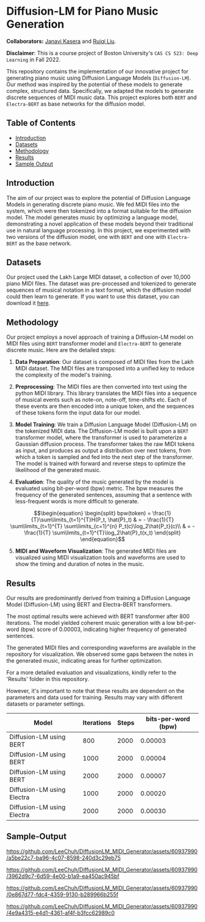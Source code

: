 # Diffusion-LM for Piano Music Generation 

**Collaborators:** [Janavi Kasera](https://github.com/janavikasera) and [Ruiqi Liu](https://github.com/RRQLiu).

**Disclaimer**: This is a course project of Boston University's `CAS CS 523: Deep Learning` in Fall 2022.

This repository contains the implementation of our innovative project for generating piano music using Diffusion Language Models (`Diffusion-LM`). Our method was inspired by the potential of these models to generate complex, structured data. Specifically, we adapted the models to generate discrete sequences of MIDI music data. This project explores both `BERT` and `Electra-BERT` as base networks for the diffusion model.

## Table of Contents

- [Introduction](#Introduction)
- [Datasets](#Datasets)
- [Methodology](#Methodology)
- [Results](#Results)
- [Sample Output](#Sample-Output)

## Introduction

The aim of our project was to explore the potential of Diffusion Language Models in generating discrete piano music. We fed MIDI files into the system, which were then tokenized into a format suitable for the diffusion model. The model generates music by optimizing a language model, demonstrating a novel application of these models beyond their traditional use in natural language processing. In this project, we experimented with two versions of the diffusion model, one with `BERT` and one with `Electra-BERT` as the base network.

## Datasets

Our project used the Lakh Large MIDI dataset, a collection of over 10,000 piano MIDI files. The dataset was pre-processed and tokenized to generate sequences of musical notation in a text format, which the diffusion model could then learn to generate. If you want to use this dataset, you can download it [here](https://colinraffel.com/projects/lmd/#get).

## Methodology

Our project employs a novel approach of training a Diffusion-LM model on MIDI files using `BERT` transformer model and `Electra-BERT` to generate discrete music. Here are the detailed steps:

1. **Data Preparation**: Our dataset is composed of MIDI files from the Lakh MIDI dataset. The MIDI files are transposed into a unified key to reduce the complexity of the model's training.

2. **Preprocessing**: The MIDI files are then converted into text using the python MIDI library. This library translates the MIDI files into a sequence of musical events such as note-on, note-off, time-shifts etc. Each of these events are then encoded into a unique token, and the sequences of these tokens form the input data for our model.

3. **Model Training**: We train a Diffusion Language Model (Diffusion-LM) on the tokenized MIDI data. The Diffusion-LM model is built upon a `BERT` transformer model, where the transformer is used to parameterize a Gaussian diffusion process. The transformer takes the raw MIDI tokens as input, and produces as output a distribution over next tokens, from which a token is sampled and fed into the next step of the transformer. The model is trained with forward and reverse steps to optimize the likelihood of the generated music.

4. **Evaluation**: The quality of the music generated by the model is evaluated using bit-per-word (bpw) metric. The bpw measures the frequency of the generated sentences, assuming that a sentence with less-frequent words is more difficult to generate.

$$\begin{equation}
    \begin{split}
        bpw(token) = \frac{1}{T}\sum\limits_{t=1}^{T}H(P_t, \hat{P}_t) 
        & = - \frac{1}{T} \sum\limits_{t=1}^{T}
        \sum\limits_{c=1}^{n} P_t(c)\log_2\hat{P_t}(c)\\
        & = - \frac{1}{T} \sum\limits_{t=1}^{T}\log_2\hat{P}_t(x_t)
    \end{split}
\end{equation}$$

5. **MIDI and Waveform Visualization**: The generated MIDI files are visualized using MIDI visualization tools and waveforms are used to show the timing and duration of notes in the music.

## Results

Our results are predominantly derived from training a Diffusion Language Model (Diffusion-LM) using BERT and Electra-BERT transformers.

The most optimal results were achieved with BERT transformer after 800 iterations. The model yielded coherent music generation with a low bit-per-word (bpw) score of 0.00003, indicating higher frequency of generated sentences.

The generated MIDI files and corresponding waveforms are available in the repository for visualization. We observed some gaps between the notes in the generated music, indicating areas for further optimization.

For a more detailed evaluation and visualizations, kindly refer to the 'Results' folder in this repository.

However, it's important to note that these results are dependent on the parameters and data used for training. Results may vary with different datasets or parameter settings.

| Model                    | Iterations | Steps | bits-per-word (bpw)|
|--------------------------|------------|-------|---------------|
| Diffusion-LM using BERT  | 800        | 2000  | 0.00003       |
| Diffusion-LM using BERT  | 1000       | 2000  | 0.00004       |
| Diffusion-LM using BERT  | 2000       | 2000  | 0.00007       |
| Diffusion-LM using Electra| 1000       | 2000  | 0.00020       |
| Diffusion-LM using Electra| 2000       | 2000  | 0.00030       |

## Sample-Output

https://github.com/LeeChuh/DiffusionLM_MIDI_Generator/assets/60937990/a5be22c7-ba96-4c07-8598-240d3c29eb75

https://github.com/LeeChuh/DiffusionLM_MIDI_Generator/assets/60937990/3962d9c7-6d59-4e00-b1a9-ea450ac945bf

https://github.com/LeeChuh/DiffusionLM_MIDI_Generator/assets/60937990/0e867d77-fdc4-4359-9130-b289966b255f

https://github.com/LeeChuh/DiffusionLM_MIDI_Generator/assets/60937990/4e9a4315-e4d1-4361-af4f-b3fcc62989c0





